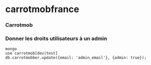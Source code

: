 # carrotmobfrance
### Carrotmob

### Donner les droits utilisateurs à un admin

    mongo
    use carrotmob[dev|test]
    db.carrotmobber.update({email: 'admin_email'}, {admin: true});